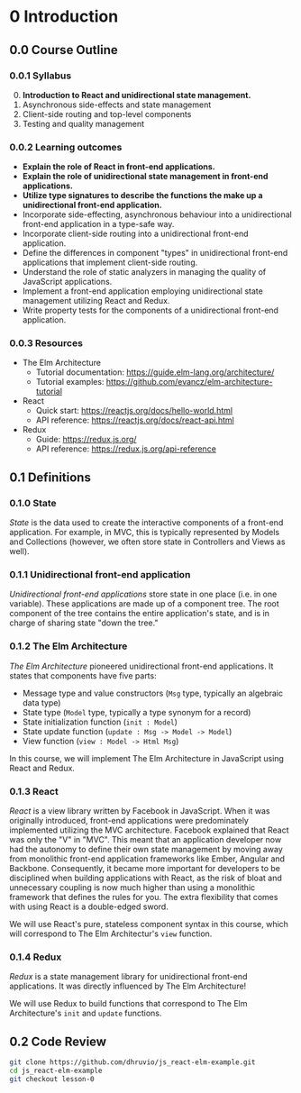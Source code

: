 # 0 Introduction

## 0.0 Course Outline

### 0.0.1 Syllabus

0. **Introduction to React and unidirectional state management.**
1. Asynchronous side-effects and state management
2. Client-side routing and top-level components
3. Testing and quality management

### 0.0.2 Learning outcomes

- **Explain the role of React in front-end applications.**
- **Explain the role of unidirectional state management in front-end applications.**
- **Utilize type signatures to describe the functions the make up a unidirectional front-end application.**
- Incorporate side-effecting, asynchronous behaviour into a unidirectional front-end application in a type-safe way.
- Incorporate client-side routing into a unidirectional front-end application.
- Define the differences in component "types" in unidirectional front-end applications that implement client-side routing.
- Understand the role of static analyzers in managing the quality of JavaScript applications.
- Implement a front-end application employing unidirectional state management utilizing React and Redux.
- Write property tests for the components of a unidirectional front-end application.

### 0.0.3 Resources

- The Elm Architecture
  - Tutorial documentation: https://guide.elm-lang.org/architecture/
  - Tutorial examples: https://github.com/evancz/elm-architecture-tutorial
- React
  - Quick start: https://reactjs.org/docs/hello-world.html
  - API reference: https://reactjs.org/docs/react-api.html
- Redux
  - Guide: https://redux.js.org/
  - API reference: https://redux.js.org/api-reference

## 0.1 Definitions

### 0.1.0 State

*State* is the data used to create the interactive components of a front-end application. For example, in MVC, this is typically represented by Models and Collections (however, we often store state in Controllers and Views as well).

### 0.1.1 Unidirectional front-end application

*Unidirectional front-end applications* store state in one place (i.e. in one variable). These applications are made up of a component tree. The root component of the tree contains the entire application's state, and is in charge of sharing state "down the tree."

### 0.1.2 The Elm Architecture

*The Elm Architecture* pioneered unidirectional front-end applications. It states that components have five parts:

- Message type and value constructors (`Msg` type, typically an algebraic data type)
- State type (`Model` type, typically a type synonym for a record)
- State initialization function (`init : Model`)
- State update function (`update : Msg -> Model -> Model`)
- View function (`view : Model -> Html Msg`)

In this course, we will implement The Elm Architecture in JavaScript using React and Redux.

### 0.1.3 React

*React* is a view library written by Facebook in JavaScript. When it was originally introduced, front-end applications were predominately implemented utilizing the MVC architecture. Facebook explained that React was only the "V" in "MVC". This meant that an application developer now had the autonomy to define their own state management by moving away from monolithic front-end application frameworks like Ember, Angular and Backbone. Consequently, it became more important for developers to be disciplined when building applications with React, as the risk of bloat and unnecessary coupling is now much higher than using a monolithic framework that defines the rules for you. The extra flexibility that comes with using React is a double-edged sword. 

We will use React's pure, stateless component syntax in this course, which will correspond to The Elm Architectur's `view` function.

### 0.1.4 Redux

*Redux* is a state management library for unidirectional front-end applications. It was directly influenced by The Elm Architecture!

We will use Redux to build functions that correspond to The Elm Architecture's `init` and `update` functions.

## 0.2 Code Review

```bash
git clone https://github.com/dhruvio/js_react-elm-example.git
cd js_react-elm-example
git checkout lesson-0
```
